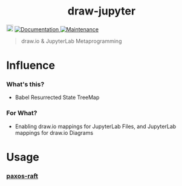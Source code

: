 <h1 align="center">draw-jupyter </h1>
<p>
  <a href="https://www.npmjs.com/package/draw-jupyter"><img src="https://badge.fury.io/js/draw-jupyter.svg" alt="npm version" height="18"></a>
  <a href="https://github.com/paxos-raft/paxos-raft/tree/master/packages/draw-jupyter#readme" target="_blank">
    <img alt="Documentation" src="https://img.shields.io/badge/documentation-yes-yellow.svg" />
  </a>
  <a href="https://github.com/paxos-raft/paxos-raft/graphs/commit-activity" target="_blank">
    <img alt="Maintenance" src="https://img.shields.io/badge/Maintained%3F-yes-darkviolet.svg" />
  </a>
</p>

> draw.io & JupyterLab Metaprogramming

# Influence
### What's this?
* Babel Resurrected State TreeMap

### For What?
* Enabling draw.io mappings for JupyterLab Files, and JupyterLab mappings for draw.io Diagrams

# Usage
### [paxos-raft](https://github.com/paxos-raft/paxos-raft#readme)
